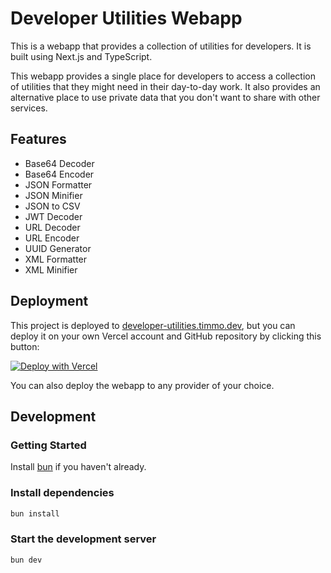 # Developer Utilities Webapp

This is a webapp that provides a collection of utilities for developers. It is built using Next.js and TypeScript.

This webapp provides a single place for developers to access a collection of utilities that they might need in their day-to-day work. It also provides an alternative place to use private data that you don't want to share with other services.

## Features

- Base64 Decoder
- Base64 Encoder
- JSON Formatter
- JSON Minifier
- JSON to CSV
- JWT Decoder
- URL Decoder
- URL Encoder
- UUID Generator
- XML Formatter
- XML Minifier

## Deployment

This project is deployed to [developer-utilities.timmo.dev](https://developer-utilities.timmo.dev), but you can deploy it on your own Vercel account and GitHub repository by clicking this button:

[![Deploy with Vercel](https://vercel.com/button)](https://vercel.com/new/clone?repository-url=https%3A%2F%2Fgithub.com%2Ftimmo001%2Fdeveloper-utilities-webapp&project-name=developer-utilities-webapp&repository-name=developer-utilities-webapp&demo-title=Developer%20Utiltities%20Webapp&demo-url=https%3A%2F%2Fdeveloper-utilities.timmo.dev)

You can also deploy the webapp to any provider of your choice.

## Development

### Getting Started

Install [bun](https://bun.sh) if you haven't already.

### Install dependencies

```bash
bun install
```

### Start the development server

```bash
bun dev
```
